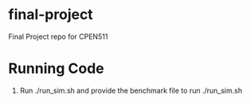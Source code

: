 # final-project
Final Project repo for CPEN511

# Running Code
1. Run ./run_sim.sh and provide the benchmark file to run
   ./run_sim.sh
